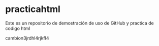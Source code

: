 # practicahtml
Este es un repositorio de demostración de uso de GitHub y practica de codigo html

cambion3jrdhl4rjkfl4